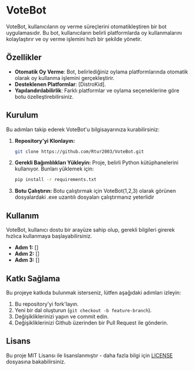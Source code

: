 
# VoteBot

VoteBot, kullanıcıların oy verme süreçlerini otomatikleştiren bir bot uygulamasıdır. Bu bot, kullanıcıların belirli platformlarda oy kullanmalarını kolaylaştırır ve oy verme işlemini hızlı bir şekilde yönetir.

## Özellikler

- **Otomatik Oy Verme**: Bot, belirlediğiniz oylama platformlarında otomatik olarak oy kullanma işlemini gerçekleştirir.
- **Desteklenen Platformlar**: [DistroKid].
- **Yapılandırılabilirlik**: Farklı platformlar ve oylama seçeneklerine göre botu özelleştirebilirsiniz.

## Kurulum

Bu adımları takip ederek VoteBot'u bilgisayarınıza kurabilirsiniz:

1. **Repository'yi Klonlayın:**
   ```bash
   git clone https://github.com/Rtur2003/VoteBot.git
   ```

2. **Gerekli Bağımlılıkları Yükleyin:**
   Proje, belirli Python kütüphanelerini kullanıyor. Bunları yüklemek için:
   ```bash
   pip install -r requirements.txt
   ```

3. **Botu Çalıştırın:**
   Botu çalıştırmak için VoteBot(1,2,3) olarak görünen dosyalardaki .exe uzantılı dosyaları çalıştırmanız yeterlidir

## Kullanım

VoteBot, kullanıcı dostu bir arayüze sahip olup, gerekli bilgileri girerek hızlıca kullanmaya başlayabilirsiniz.

- **Adım 1:** []
- **Adım 2:** []
- **Adım 3:** []

## Katkı Sağlama

Bu projeye katkıda bulunmak isterseniz, lütfen aşağıdaki adımları izleyin:

1. Bu repository'yi fork'layın.
2. Yeni bir dal oluşturun (`git checkout -b feature-branch`).
3. Değişikliklerinizi yapın ve commit edin.
4. Değişikliklerinizi Github üzerinden bir Pull Request ile gönderin.

## Lisans

Bu proje MIT Lisansı ile lisanslanmıştır - daha fazla bilgi için [LICENSE](LICENSE) dosyasına bakabilirsiniz.
